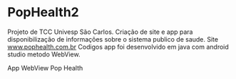 # PopHealth2
Projeto de TCC Univesp São Carlos.
Criação de site e app para disponibilização de informações sobre o sistema publico de saude.
Site www.pophealth.com.br
Codigos app foi desenvolvido em java com android studio metodo WebView.

App WebView Pop Health 
